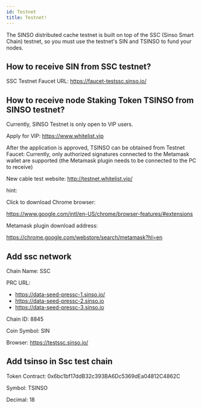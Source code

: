 ```yaml
---
id: Testnet
title: Testnet!
---
```


The SINSO distributed cache testnet is built on top of the SSC (Sinso Smart Chain) testnet, so you must use the testnet's SIN and TSINSO to fund your nodes.

## How to receive SIN from SSC testnet?

SSC Testnet Faucet URL: https://faucet-testssc.sinso.io/

## How to receive node Staking Token TSINSO from SINSO testnet?

Currently, SINSO Testnet is only open to VIP users.

Apply for VIP: https://www.whitelist.vip

After the application is approved, TSINSO can be obtained from Testnet Faucet: Currently, only authorized signatures connected to the Metamask wallet are supported (the Metamask plugin needs to be connected to the PC to receive)

New cable test website: http://testnet.whitelist.vip/

hint:

Click to download Chrome browser:

https://www.google.com/intl/en-US/chrome/browser-features/#extensions

Metamask plugin download address:

https://chrome.google.com/webstore/search/metamask?hl=en

## Add ssc network

Chain Name: SSC

PRC URL:

- https://data-seed-pressc-1.sinso.io/
- https://data-seed-pressc-2.sinso.io
- https://data-seed-pressc-3.sinso.io

Chain ID: 8845

Coin Symbol: SIN

Browser: https://testssc.sinso.io/

## Add tsinso in Ssc test chain

Token Contract: 0x6bc1bf17ddB32c393BA6Dc5369dEa04812C4862C

Symbol: TSINSO

Decimal: 18
